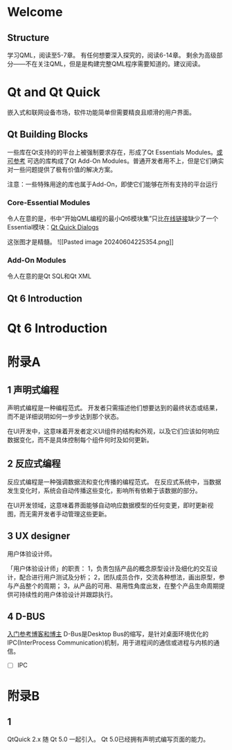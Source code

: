 # Welcome
## Structure
学习QML，阅读至5-7章。
有任何想要深入探究的，阅读6-14章。
剩余为高级部分——不在关注QML，但是是构建完整QML程序需要知道的。建议阅读。

# Qt and Qt Quick
嵌入式和联网设备市场，软件功能简单但需要精良且顺滑的用户界面。

## Qt Building Blocks
一些库在Qt支持的的平台上被强制要求存在，形成了Qt Essentials Modules。[或可参考](https://doc.qt.io/qt-6/qtmodules.html)
可选的库构成了Qt Add-On Modules。普通开发者用不上，但是它们确实对一些问题提供了极有价值的解决方案。

注意：一些特殊用途的库也属于Add-On，即使它们能够在所有支持的平台运行

### Core-Essential Modules
令人在意的是，书中“开始QML编程的最小Qt6模块集”只比[在线链接](https://doc.qt.io/qt-6/qtmodules.html)缺少了一个Essential模块：[Qt Quick Dialogs](https://doc.qt.io/qt-6/qtquickdialogs-index.html)

这张图才是精髓。
![[Pasted image 20240604225354.png]]

### Add-On Modules
令人在意的是Qt SQL和Qt XML


## Qt 6 Introduction


# Qt 6 Introduction



# 附录A
## 1 声明式编程
声明式编程是一种编程范式。
开发者只需描述他们想要达到的最终状态或结果，而不是详细说明如何一步步达到那个状态。

在UI开发中，这意味着开发者定义UI组件的结构和外观，以及它们应该如何响应数据变化，而不是具体控制每个组件何时及如何更新。

## 2 反应式编程
反应式编程是一种强调数据流和变化传播的编程范式。
在反应式系统中，当数据发生变化时，系统会自动传播这些变化，影响所有依赖于该数据的部分。

在UI开发领域，这意味着界面能够自动响应数据模型的任何变更，即时更新视图，而无需开发者手动管理这些更新。

## 3 UX designer
用户体验设计师。

「用户体验设计师」的职责：
1，负责包括产品的概念原型设计及细化的交互设计，配合进行用户测试及分析；
2，团队成员合作，交流各种想法，画出原型，参与产品整个的周期；
3，从产品的可用、易用性角度出发，在整个产品生命周期提供可持续性的用户体验设计并跟踪执行。

## 4 D-BUS
[入门参考博客和博主](https://blog.51cto.com/quantfabric/2118184)
D-Bus是Desktop Bus的缩写，是针对桌面环境优化的IPC(InterProcess Communication)机制，用于进程间的通信或进程与内核的通信。

- [ ] IPC


# 附录B
## 1
QtQuick 2.x 随 Qt 5.0 一起引入。
Qt 5.0已经拥有声明式编写页面的能力。